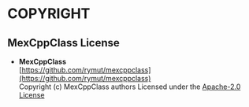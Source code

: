 # COPYRIGHT

## MexCppClass License

* __MexCppClass__   
  [https://github.com/rymut/mexcppclass](https://github.com/rymut/mexcppclass)  
  Copyright (c) MexCppClass authors Licensed under the [Apache-2.0 License](https://opensource.org/licenses/Apache-2.0)
